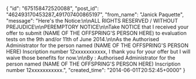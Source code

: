  {
   "id": "675158472520088",
   "post_id": "462493170453287_491707400865197",
   "from_name": "Janick Paquette",
   "message": "Here's the Notice:\n\nALL RIGHTS RESERVED / WITHOUT PREJUDICE\n\nPEREMPTORY NOTICE\n\nTake NOTICE that I received your offer to submit (NAME OF THE OFFSPRING'S PERSON HERE) to evaluation tests on the 9th and/or 11th of June 2014.\n\nAs the Authorised Administrator for the person named (NAME OF THE OFFSPRING'S PERSON HERE) Inscription number 12xxxxxxxxxxx, I thank you for your offer but I will waive those benefits for now.\n\nBy :  Authorised Administrator for the person named (NAME OF THE OFFSPRING'S PERSON HERE) Inscription number 12xxxxxxxxxxx.",
   "created_time": "2014-06-01T20:52:45+0000"
 }
